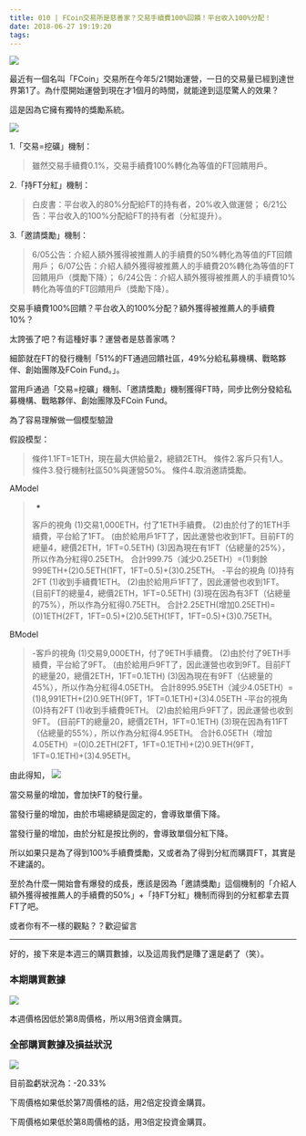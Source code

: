 ```yaml
---
title: 010 | FCoin交易所是慈善家？交易手續費100%回饋！平台收入100%分配！
date: 2018-06-27 19:19:20
tags:
---
```

![](https://firebasestorage.googleapis.com/v0/b/blog-1f60b.appspot.com/o/010-p0.png?alt=media&token=51d963ed-4d44-4567-ba56-541a5725db49)

最近有一個名叫「FCoin」交易所在今年5/21開始運營，一日的交易量已經到達世界第1了。為什麼開始運營到現在才1個月的時間，就能達到這麼驚人的效果？

這是因為它擁有獨特的獎勵系統。

![](https://firebasestorage.googleapis.com/v0/b/blog-1f60b.appspot.com/o/010-p1.png?alt=media&token=e7207426-77ee-4254-bd17-e7155f3978f1)

1.「交易=挖礦」機制：
>雖然交易手續費0.1%，交易手續費100%轉化為等值的FT回饋用戶。

2.「持FT分紅」機制：
>白皮書：平台收入的80%分配給FT的持有者，20%收入做運營；
6/21公告：平台收入的100%分配給FT的持有者（分紅提升）。

3.「邀請獎勵」機制：
>6/05公告：介紹人額外獲得被推薦人的手續費的50%轉化為等值的FT回饋用戶；
6/07公告：介紹人額外獲得被推薦人的手續費20%轉化為等值的FT回饋用戶（獎勵下降）；
6/24公告：介紹人額外獲得被推薦人的手續費10%轉化為等值的FT回饋用戶（獎勵下降）。

交易手續費100%回饋？平台收入的100%分配？額外獲得被推薦人的手續費10%？

太誇張了吧？有這種好事？運營者是慈善家嗎？

細節就在FT的發行機制「51%的FT通過回饋社區，49%分給私募機構、戰略夥伴、創始團隊及FCoin Fund。」。

當用戶通過「交易=挖礦」機制、「邀請獎勵」機制獲得FT時，同步比例分發給私募機構、戰略夥伴、創始團隊及FCoin Fund。

為了容易理解做一個模型驗證

假設模型：
>條件1.1FT=1ETH，現在最大供給量2，總額2ETH。
條件2.客戶只有1人。
條件3.發行機制社區50%與運營50%。
條件4.取消邀請獎勵。

AModel
> -
>客戶的視角
(1)交易1,000ETH，付了1ETH手續費。
(2)由於付了的1ETH手續費，平台給了1FT。
(由於給用戶1FT了，因此運營也收到1FT。目前FT的總量4，總價2ETH，1FT=0.5ETH)
(3)因為現在有1FT（佔總量的25%），所以作為分紅得0.25ETH。
合計999.75（減少0.25ETH）=(1)剩餘999ETH+(2)0.5ETH(1FT，1FT=0.5)+(3)0.25ETH。
-平台的視角
(0)持有2FT
(1)收到手續費1ETH。
(2)由於給用戶1FT了，因此運營也收到1FT。
(目前FT的總量4，總價2ETH，1FT=0.5ETH)
(3)現在因為有3FT（佔總量的75%），所以作為分紅得0.75ETH。
合計2.25ETH(增加0.25ETH)=(0)1ETH(2FT，1FT=0.5)+(2)0.5ETH(1FT，1FT=0.5)+(3)0.75ETH。

BModel
>-客戶的視角
(1)交易9,000ETH，付了9ETH手續費。
(2)由於付了9ETH手續費，平台給了9FT。
(由於給用戶9FT了，因此運營也收到9FT。目前FT的總量20，總價2ETH，1FT=0.1ETH)
(3)因為現在有9FT（佔總量的45%），所以作為分紅得4.05ETH。
合計8995.95ETH（減少4.05ETH）=(1)8,991ETH+(2)0.9ETH(9FT，1FT=0.1ETH)+(3)4.05ETH
-平台的視角
(0)持有2FT
(1)收到手續費9ETH。
(2)由於給用戶9FT了，因此運營也收到9FT。
(目前FT的總量20，總價2ETH，1FT=0.1ETH)
(3)現在因為有11FT（佔總量的55%），所以作為分紅得4.95ETH。
合計6.05ETH（增加4.05ETH）=(0)0.2ETH(2FT，1FT=0.1ETH)+(2)0.9ETH(9FT，1FT=0.1ETH)+(3)4.95ETH。

由此得知，
![](https://firebasestorage.googleapis.com/v0/b/blog-1f60b.appspot.com/o/010-p2.png?alt=media&token=7c3260e0-8c6d-4d83-ba5c-e7b5bdefe891)

當交易量的增加，會加快FT的發行量。

當發行量的增加，由於市場總額是固定的，會導致單價下降。

當發行量的增加，由於分紅是按比例的，會導致單個分紅下降。

所以如果只是為了得到100%手續費獎勵，又或者為了得到分紅而購買FT，其實是不建議的。

至於為什麼一開始會有爆發的成長，應該是因為「邀請獎勵」這個機制的「介紹人額外獲得被推薦人的手續費的50%」+「持FT分紅」機制而得到的分紅都拿去買FT了吧。

或者你有不一樣的觀點？？歡迎留言

***



好的，接下來是本週三的購買數據，以及這周我們是賺了還是虧了（笑）。



### 本期購買數據
![](https://firebasestorage.googleapis.com/v0/b/blog-1f60b.appspot.com/o/%E8%B4%AD%E4%B9%B0%E6%95%B0%E6%8D%AE010.png?alt=media&token=0447d65b-076f-459b-be94-f9ffcb717e69)

本週價格因低於第8周價格，所以用3倍資金購買。



### 全部購買數據及損益狀況
![](https://firebasestorage.googleapis.com/v0/b/blog-1f60b.appspot.com/o/%E5%85%A8%E9%83%A8%E8%B4%AD%E4%B9%B0%E6%95%B0%E6%8D%AE%E5%8F%8A%E6%8D%9F%E7%9B%8A%E7%8A%B6%E5%86%B5010.png?alt=media&token=1e1d1478-2423-4854-90f4-4208f0fe0220)

目前盈虧狀況為：-20.33%

下周價格如果低於第7周價格的話，用2倍定投資金購買。

下周價格如果低於第8周價格的話，用3倍定投資金購買。
